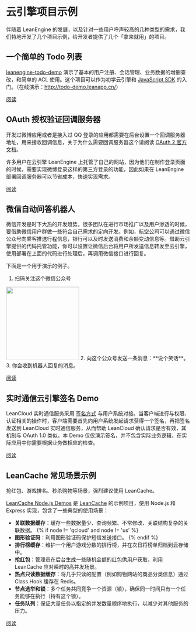 # 云引擎项目示例

伴随着 LeanEngine 的发展，以及针对一些用户呼声较高的几种类型的需求，我们特地开发了几个项目示例，给开发者提供了几个「拿来就用」的项目。

## 一个简单的 Todo 列表

[leanengine-todo-demo](https://github.com/leancloud/leanengine-todo-demo) 演示了基本的用户注册、会话管理、业务数据的增删查改，和简单的 ACL 使用。这个项目可以作为初学云引擎和 [JavaScript SDK](leanstorage_guide-js.html) 的入门。（在线演示：<http://todo-demo.leanapp.cn/>）

<a href="https://github.com/leancloud/leanengine-todo-demo" class="btn btn-default">阅读</a>

## OAuth 授权验证回调服务器

开发过微博应用或者是接入过 QQ 登录的应用都需要在后台设置一个回调服务器地址，用来接收回调信息，关于为什么需要回调服务器这个请阅读 [OAuth 2 官方文档](http://oauth.net/2/)。

许多用户在云引擎 LeanEngine 上托管了自己的网站，因为他们在制作登录页面的时候，需要实现微博登录这样的第三方登录的功能，因此如果在 LeanEngine 部署回调服务器可以节省成本，快速实现需求。

<a href="webhosting_oauth.html" class="btn btn-default">阅读</a>

## 微信自动问答机器人

微信开发是时下大热的开发趋势。很多团队在进行市场推广以及用户渗透的时候，要借助微信用户群做一些符合自己需求的定向开发。例如，航空公司可以通过微信公众号向乘客推送行程信息，银行可以及时发送消费和余额变动信息等。借助云引擎提供的代码托管功能，你可以设置让微信后台将用户所发送信息转发至云引擎，使用部署在上面的代码进行处理后，再调用微信接口进行回复。

下面是一个用于演示的例子。

1. 扫码关注这个微信公众号<br/>
  <img src="http://ac-lhzo7z96.clouddn.com/1457597962129" width="200">
2. 向这个公众号发送一条消息：**说个笑话**。
3. 你会收到机器人回复的消息。

<a href="webhosting_weixin.html" class="btn btn-default">阅读</a>

## 实时通信云引擎签名 Demo

LeanCloud 实时通信服务采用 [签名方式](realtime_v2.html#权限和认证) 与用户系统对接。当客户端进行与权限、认证相关的操作时，客户端需要首先向用户系统发起请求获得一个签名，再把签名发送到 LeanCloud 实时通信服务，从而帮助 LeanCloud 确认请求是否有效，其机制与 OAuth 1.0 类似。本 Demo 仅仅演示签名，并不包含实际业务逻辑，在实际应用中你需要根据业务做相应的检查。

<a href="https://github.com/leancloud/realtime-messaging-signature-cloudcode" class="btn btn-default">阅读</a>

## LeanCache 常见场景示例

<div class="callout callout-danger">抢红包、游戏排名、秒杀购物等场景，强烈建议使用 LeanCache。</div>

[LeanCache Node.js Demos](https://github.com/leancloud/lean-cache-demos) 是 [LeanCache](leancache_guide.html) 的示例项目，使用 Node.js 和 Express 实现，包含了一些典型的使用场景：

* **关联数据缓存**：缓存一些数据量少、查询频繁、不常修改、关联结构复杂的关联数据。
{% if node != 'qcloud' and node != 'us' %}
* **图形验证码**：利用图形验证码保护短信发送接口。
{% endif %}
* **排行榜缓存**：维护一个用户游戏分数的排行榜，并在次日将榜单归档到云存储中。
* **抢红包**：管理员在后台生成一些随机金额的红包供用户获取，利用 LeanCache 应对瞬时的高并发场景。
* **热点只读数据缓存**：将几乎只读的配置（例如购物网站的商品分类信息）通过 Class Hook 缓存在 Redis。
* **节点选举和锁**：多个任务共同竞争一个资源（锁），确保同一时间只有一个任务能够在执行（持有这个锁）。
* **任务队列**：保证大量任务以指定的并发数量顺序地执行，以减少对其他服务的压力。

<a href="https://github.com/leancloud/lean-cache-demos" class="btn btn-default">阅读</a>
